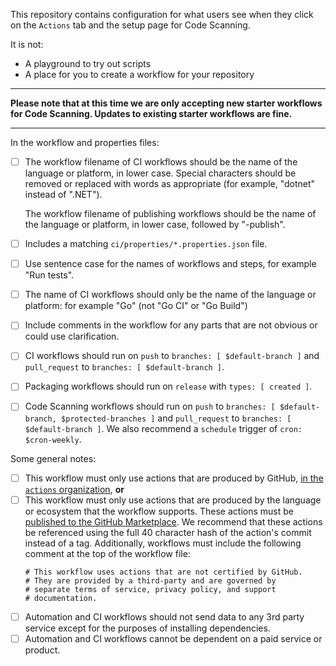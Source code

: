 This repository contains configuration for what users see when they click on the `Actions` tab and the setup page for Code Scanning.

It is not:
* A playground to try out scripts
* A place for you to create a workflow for your repository

---

**Please note that at this time we are only accepting new starter workflows for Code Scanning. Updates to existing starter workflows are fine.**

---

In the workflow and properties files:

- [ ] The workflow filename of CI workflows should be the name of the language or platform, in lower case.  Special characters should be removed or replaced with words as appropriate (for example, "dotnet" instead of ".NET").

  The workflow filename of publishing workflows should be the name of the language or platform, in lower case, followed by "-publish".
- [ ] Includes a matching `ci/properties/*.properties.json` file.
- [ ] Use sentence case for the names of workflows and steps, for example "Run tests".
- [ ] The name of CI workflows should only be the name of the language or platform: for example "Go" (not "Go CI" or "Go Build")
- [ ] Include comments in the workflow for any parts that are not obvious or could use clarification.
- [ ] CI workflows should run on `push` to `branches: [ $default-branch ]` and `pull_request` to `branches: [ $default-branch ]`.
- [ ] Packaging workflows should run on `release` with `types: [ created ]`.
- [ ] Code Scanning workflows should run on `push` to `branches: [ $default-branch, $protected-branches ]` and `pull_request` to `branches: [ $default-branch ]`. We also recommend a `schedule` trigger of `cron: $cron-weekly`.

Some general notes:

- [ ] This workflow must only use actions that are produced by GitHub, [in the `actions` organization](https://github.com/actions), **or**
- [ ] This workflow must only use actions that are produced by the language or ecosystem that the workflow supports.  These actions must be [published to the GitHub Marketplace](https://github.com/marketplace?type=actions).  We recommend that these actions be referenced using the full 40 character hash of the action's commit instead of a tag.  Additionally, workflows must include the following comment at the top of the workflow file:
    ```
    # This workflow uses actions that are not certified by GitHub.
    # They are provided by a third-party and are governed by
    # separate terms of service, privacy policy, and support
    # documentation.
    ```
- [ ] Automation and CI workflows should not send data to any 3rd party service except for the purposes of installing dependencies.
- [ ] Automation and CI workflows cannot be dependent on a paid service or product.
